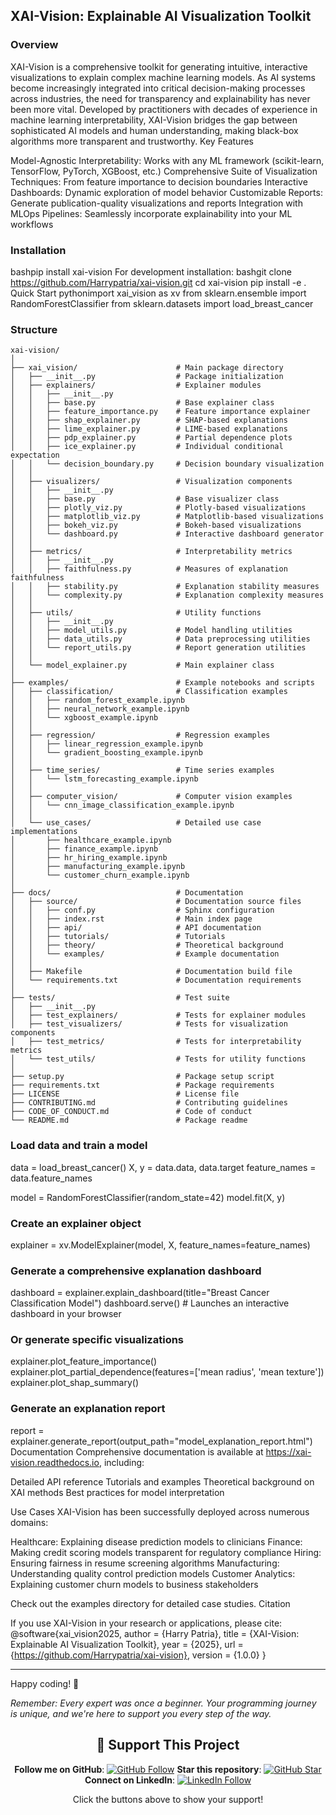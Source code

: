 ## XAI-Vision: Explainable AI Visualization Toolkit

### Overview
XAI-Vision is a comprehensive toolkit for generating intuitive, interactive visualizations to explain complex machine learning models. As AI systems become increasingly integrated into critical decision-making processes across industries, the need for transparency and explainability has never been more vital.
Developed by practitioners with decades of experience in machine learning interpretability, XAI-Vision bridges the gap between sophisticated AI models and human understanding, making black-box algorithms more transparent and trustworthy.
Key Features

Model-Agnostic Interpretability: Works with any ML framework (scikit-learn, TensorFlow, PyTorch, XGBoost, etc.)
Comprehensive Suite of Visualization Techniques: From feature importance to decision boundaries
Interactive Dashboards: Dynamic exploration of model behavior
Customizable Reports: Generate publication-quality visualizations and reports
Integration with MLOps Pipelines: Seamlessly incorporate explainability into your ML workflows

### Installation
bashpip install xai-vision
For development installation:
bashgit clone https://github.com/Harrypatria/xai-vision.git
cd xai-vision
pip install -e .
Quick Start
pythonimport xai_vision as xv
from sklearn.ensemble import RandomForestClassifier
from sklearn.datasets import load_breast_cancer

### Structure
```
xai-vision/
│
├── xai_vision/                      # Main package directory
│   ├── __init__.py                  # Package initialization
│   ├── explainers/                  # Explainer modules
│   │   ├── __init__.py
│   │   ├── base.py                  # Base explainer class
│   │   ├── feature_importance.py    # Feature importance explainer
│   │   ├── shap_explainer.py        # SHAP-based explanations
│   │   ├── lime_explainer.py        # LIME-based explanations
│   │   ├── pdp_explainer.py         # Partial dependence plots
│   │   ├── ice_explainer.py         # Individual conditional expectation
│   │   └── decision_boundary.py     # Decision boundary visualization
│   │
│   ├── visualizers/                 # Visualization components
│   │   ├── __init__.py
│   │   ├── base.py                  # Base visualizer class
│   │   ├── plotly_viz.py            # Plotly-based visualizations
│   │   ├── matplotlib_viz.py        # Matplotlib-based visualizations
│   │   ├── bokeh_viz.py             # Bokeh-based visualizations
│   │   └── dashboard.py             # Interactive dashboard generator
│   │
│   ├── metrics/                     # Interpretability metrics
│   │   ├── __init__.py
│   │   ├── faithfulness.py          # Measures of explanation faithfulness
│   │   ├── stability.py             # Explanation stability measures
│   │   └── complexity.py            # Explanation complexity measures
│   │
│   ├── utils/                       # Utility functions
│   │   ├── __init__.py
│   │   ├── model_utils.py           # Model handling utilities
│   │   ├── data_utils.py            # Data preprocessing utilities
│   │   └── report_utils.py          # Report generation utilities
│   │
│   └── model_explainer.py           # Main explainer class
│
├── examples/                        # Example notebooks and scripts
│   ├── classification/              # Classification examples
│   │   ├── random_forest_example.ipynb
│   │   ├── neural_network_example.ipynb
│   │   └── xgboost_example.ipynb
│   │
│   ├── regression/                  # Regression examples
│   │   ├── linear_regression_example.ipynb
│   │   └── gradient_boosting_example.ipynb
│   │
│   ├── time_series/                 # Time series examples
│   │   └── lstm_forecasting_example.ipynb
│   │
│   ├── computer_vision/             # Computer vision examples
│   │   └── cnn_image_classification_example.ipynb
│   │
│   └── use_cases/                   # Detailed use case implementations
│       ├── healthcare_example.ipynb
│       ├── finance_example.ipynb
│       ├── hr_hiring_example.ipynb
│       ├── manufacturing_example.ipynb
│       └── customer_churn_example.ipynb
│
├── docs/                            # Documentation
│   ├── source/                      # Documentation source files
│   │   ├── conf.py                  # Sphinx configuration
│   │   ├── index.rst                # Main index page
│   │   ├── api/                     # API documentation
│   │   ├── tutorials/               # Tutorials
│   │   ├── theory/                  # Theoretical background
│   │   └── examples/                # Example documentation
│   │
│   ├── Makefile                     # Documentation build file
│   └── requirements.txt             # Documentation requirements
│
├── tests/                           # Test suite
│   ├── __init__.py
│   ├── test_explainers/             # Tests for explainer modules
│   ├── test_visualizers/            # Tests for visualization components
│   ├── test_metrics/                # Tests for interpretability metrics
│   └── test_utils/                  # Tests for utility functions
│
├── setup.py                         # Package setup script
├── requirements.txt                 # Package requirements
├── LICENSE                          # License file
├── CONTRIBUTING.md                  # Contributing guidelines
├── CODE_OF_CONDUCT.md               # Code of conduct
└── README.md                        # Package readme
```

### Load data and train a model
data = load_breast_cancer()
X, y = data.data, data.target
feature_names = data.feature_names

model = RandomForestClassifier(random_state=42)
model.fit(X, y)

### Create an explainer object
explainer = xv.ModelExplainer(model, X, feature_names=feature_names)

### Generate a comprehensive explanation dashboard
dashboard = explainer.explain_dashboard(title="Breast Cancer Classification Model")
dashboard.serve()  # Launches an interactive dashboard in your browser

### Or generate specific visualizations
explainer.plot_feature_importance()
explainer.plot_partial_dependence(features=['mean radius', 'mean texture'])
explainer.plot_shap_summary()

### Generate an explanation report
report = explainer.generate_report(output_path="model_explanation_report.html")
Documentation
Comprehensive documentation is available at https://xai-vision.readthedocs.io, including:

Detailed API reference
Tutorials and examples
Theoretical background on XAI methods
Best practices for model interpretation

Use Cases
XAI-Vision has been successfully deployed across numerous domains:

Healthcare: Explaining disease prediction models to clinicians
Finance: Making credit scoring models transparent for regulatory compliance
Hiring: Ensuring fairness in resume screening algorithms
Manufacturing: Understanding quality control prediction models
Customer Analytics: Explaining customer churn models to business stakeholders

Check out the examples directory for detailed case studies.
Citation

If you use XAI-Vision in your research or applications, please cite:
@software{xai_vision2025,
  author = {Harry Patria},
  title = {XAI-Vision: Explainable AI Visualization Toolkit},
  year = {2025},
  url = {https://github.com/Harrypatria/xai-vision},
  version = {1.0.0}
}


---

Happy coding! 🚀

*Remember: Every expert was once a beginner. Your programming journey is unique, and we're here to support you every step of the way.*

<div align="center">

## 🌟 Support This Project
**Follow me on GitHub**: [![GitHub Follow](https://img.shields.io/github/followers/Harrypatria?style=social)](https://github.com/Harrypatria?tab=followers)
**Star this repository**: [![GitHub Star](https://img.shields.io/github/stars/Harrypatria/SQLite_Advanced_Tutorial_Google_Colab?style=social)](https://github.com/Harrypatria/SQLite_Advanced_Tutorial_Google_Colab/stargazers)
**Connect on LinkedIn**: [![LinkedIn Follow](https://img.shields.io/badge/LinkedIn-0077B5?style=for-the-badge&logo=linkedin&logoColor=white)](https://www.linkedin.com/in/harry-patria/)

Click the buttons above to show your support!
</div>
